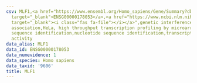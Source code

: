 ```yaml
---
csv: MLF1,<a href="https://www.ensembl.org/Homo_sapiens/Gene/Summary?db=core;g=ENSG00000178053"
  target="_blank">ENSG00000178053</a>,<a href="https://www.ncbi.nlm.nih.gov/pubmed/17216044"
  target="_blank"><i class="fas fa-file"></i></a>",genetic interference,functional
  association,HeLa, high throughput transcription profiling by microarray,nucleotide
  sequence identification,nucleotide sequence identification,transcriptional regulation,up-regulates
  activity
data_alias: MLF1
data_id: ENSG00000178053
data_numevidence: 1
data_species: Homo sapiens
data_taxid: '9606'
title: MLF1
---
```

